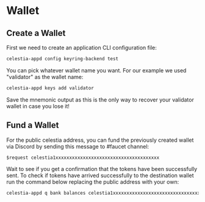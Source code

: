 # Wallet

## Create a Wallet

First we need to create an application CLI configuration file:
```sh
celestia-appd config keyring-backend test
```

You can pick whatever wallet name you want. For our example we used "validator" as the wallet name:
```sh
celestia-appd keys add validator
```

Save the mnemonic output as this is the only way to
recover your validator wallet in case you lose it!

## Fund a Wallet

For the public celestia address, you can fund the
previously created wallet via Discord by sending
this message to #faucet channel:

```text
$request celestia1xxxxxxxxxxxxxxxxxxxxxxxxxxxxxxxxxxxxxx
```

Wait to see if you get a confirmation that the
tokens have been successfully sent. To check if
tokens have arrived successfully to the destination
wallet run the command below replacing the public
address with your own:

```sh
celestia-appd q bank balances celestia1xxxxxxxxxxxxxxxxxxxxxxxxxxxxxxxxxxxxxx
```